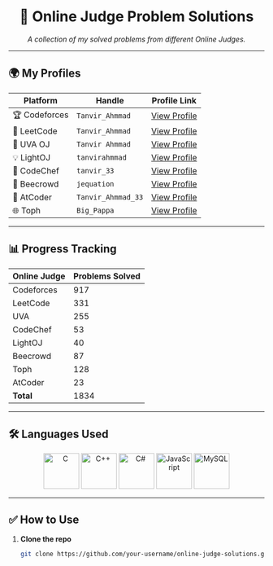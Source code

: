 <h1 align="center">🚀 Online Judge Problem Solutions</h1>

<p align="center">
  <i>A collection of my solved problems from different Online Judges.</i>
</p>

---

## 🌍 My Profiles

| Platform      | Handle             | Profile Link                                                 |
| ------------- | ------------------ | ------------------------------------------------------------ |
| 🏆 Codeforces | `Tanvir_Ahmmad`    | [View Profile](https://codeforces.com/profile/Tanvir_Ahmmad) |
| 🧩 LeetCode   | `Tanvir_Ahmmad`    | [View Profile](https://leetcode.com/u/Tanvir_Ahmmad/)        |
| 📘 UVA OJ     | `Tanvir Ahmmad`    | [View Profile](https://uhunt.onlinejudge.org/id/991702)      |
| 💡 LightOJ    | `tanvirahmmad`     | [View Profile](https://lightoj.com/user/tanvirahmmad)        |
| 🍜 CodeChef   | `tanvir_33`        | [View Profile](https://www.codechef.com/users/tanvir_33)     |
| 🐝 Beecrowd   | `jequation`        | [View Profile](https://judge.beecrowd.com/en/profile/251600) |
| 🎯 AtCoder    | `Tanvir_Ahmmad_33` | [View Profile](https://atcoder.jp/users/Tanvir_Ahmmad_33)    |
| 🌐 Toph       | `Big_Pappa`        | [View Profile](https://toph.co/u/Big_Pappa)                  |

---

## 📊 Progress Tracking

| Online Judge | Problems Solved |
| ------------ | --------------- |
| Codeforces   | 917             |
| LeetCode     | 331             |
| UVA          | 255             |
| CodeChef     | 53              |
| LightOJ      | 40              |
| Beecrowd     | 87              |
| Toph         | 128             |
| AtCoder      | 23              |
| **Total**    | 1834            |

---

## 🛠️ Languages Used

<p align="center">
  <img src="https://img.icons8.com/color/96/000000/c-programming.png" width="70" alt="C"/>
  <img src="https://img.icons8.com/color/96/000000/c-plus-plus-logo.png" width="70" alt="C++"/>
  <img src="https://img.icons8.com/color/96/000000/c-sharp-logo.png" width="70" alt="C#"/>
  <!--   <img src="https://img.icons8.com/color/96/000000/java-coffee-cup-logo.png" width="70" alt="Java"/> -->
  <!--   <img src="https://img.icons8.com/color/96/000000/python--v1.png" width="70" alt="Python"/> -->
  <img src="https://img.icons8.com/color/96/000000/javascript--v1.png" width="70" alt="JavaScript"/>
  <img src="https://img.icons8.com/color/96/000000/mysql-logo.png" width="70" alt="MySQL"/>
  <!--   <img src="https://img.icons8.com/officel/80/php-logo.png" width="70" alt="PHP"/> | 🎯 AtCoder    | `<your-handle>`     | [View Profile]() | | 💻 HackerRank | `<your-handle>`     | [View Profile]() |
| ➕ Others     | `<platform>`        | [View Profile]() | -->
</p>

---

## ✅ How to Use

1. **Clone the repo**
   ```bash
   git clone https://github.com/your-username/online-judge-solutions.git
   ```
